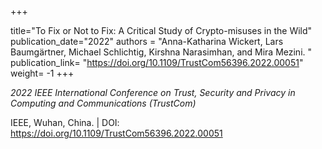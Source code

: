 +++

title="To Fix or Not to Fix: A Critical Study of Crypto-misuses in the Wild"
publication_date="2022"
authors = "Anna-Katharina Wickert, Lars Baumgärtner, Michael Schlichtig, Kirshna Narasimhan, and Mira Mezini. "
publication_link= "https://doi.org/10.1109/TrustCom56396.2022.00051"
weight= -1
+++


*2022 IEEE International Conference on Trust, Security and Privacy in Computing and Communications (TrustCom)*

IEEE, Wuhan, China. | DOI: https://doi.org/10.1109/TrustCom56396.2022.00051


